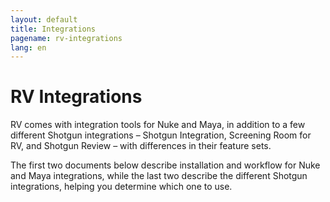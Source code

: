 ```yaml
---
layout: default
title: Integrations
pagename: rv-integrations
lang: en
---
```


# RV Integrations

RV comes with integration tools for Nuke and Maya, in addition to a few different Shotgun integrations – Shotgun Integration, Screening Room for RV, and Shotgun Review – with differences in their feature sets.

The first two documents below describe installation and workflow for Nuke and Maya integrations, while the last two describe the different Shotgun integrations, helping you determine which one to use.

